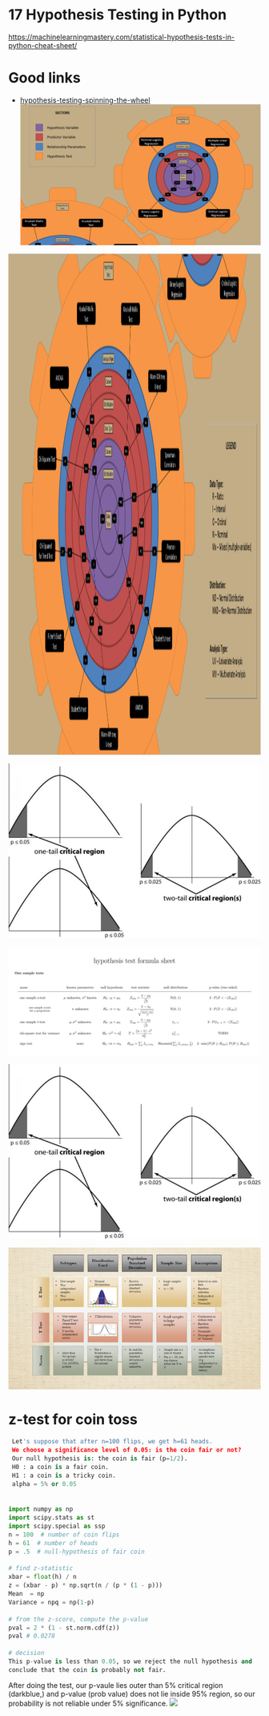 # 17 Hypothesis Testing in Python
https://machinelearningmastery.com/statistical-hypothesis-tests-in-python-cheat-sheet/

# Good links
- [hypothesis-testing-spinning-the-wheel](https://nikolanews.com/statistical-hypothesis-testing-spinning-the-wheel/)
![](../../images/hypothesis_wheel1.png)
<img src="https://github.com/bhishanpdl/Statistics/blob/master/images/hypothesis_wheel2.png" width="1200" height="1000">

![](../../images/p_value_1_2_tails.jpeg)


![](../../images/hypothesis_tests.png)

![](../../images/p_value_1_2_tails.jpeg)

![](../../images/zTest_tTest.png)


# z-test for coin toss
```python
 Let's suppose that after n=100 flips, we get h=61 heads. 
 We choose a significance level of 0.05: is the coin fair or not? 
 Our null hypothesis is: the coin is fair (p=1/2).
 H0 : a coin is a fair coin.
 H1 : a coin is a tricky coin.
 alpha = 5% or 0.05
 
 
import numpy as np
import scipy.stats as st
import scipy.special as ssp
n = 100  # number of coin flips
h = 61  # number of heads
p = .5  # null-hypothesis of fair coin

# find z-statistic
xbar = float(h) / n
z = (xbar - p) * np.sqrt(n / (p * (1 - p)))
Mean  = np
Variance = npq = np(1-p)

# from the z-score, compute the p-value 
pval = 2 * (1 - st.norm.cdf(z))
pval # 0.0278

# decision
This p-value is less than 0.05, so we reject the null hypothesis and 
conclude that the coin is probably not fair.
```
After doing the test, our p-vaule lies outer than 5% critical region (darkblue,) and p-value (prob value) does
not lie inside 95% region, so our probability is not reliable under 5% significance.
![](../images/gaussian_95_5.png)
